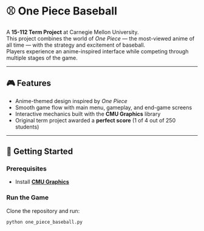 # ⚾️ One Piece Baseball

A **15-112 Term Project** at Carnegie Mellon University.  
This project combines the world of *One Piece* — the most-viewed anime of all time — with the strategy and excitement of baseball.  
Players experience an anime-inspired interface while competing through multiple stages of the game.

---

## 🎮 Features
- Anime-themed design inspired by *One Piece*  
- Smooth game flow with main menu, gameplay, and end-game screens  
- Interactive mechanics built with the **CMU Graphics** library  
- Original term project awarded a **perfect score** (1 of 4 out of 250 students)

---

## 🚀 Getting Started

### Prerequisites
- Install **[CMU Graphics](https://academy.cs.cmu.edu/desktop)**  

### Run the Game
Clone the repository and run:
```bash
python one_piece_baseball.py
